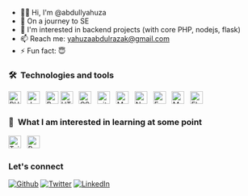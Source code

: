 - 🙋‍♂️ Hi, I'm @abdullyahuza
- 🌱 On a journey to SE
- 👯 I'm interested in backend projects (with core PHP, nodejs, flask)
- 📫 Reach me: yahuzaabdulrazak@gmail.com
- ⚡ Fun fact: 😇

### 🛠  Technologies and tools

[<img src="https://img.shields.io/badge/PHP-282C34?logo=PHP&logoColor= 8993be" alt="PHP logo" title="PHP" height="25" />][tech_tools_anchor]
&nbsp;
[<img src="https://img.shields.io/badge/JavaScript-282C34?logo=javascript&logoColor=F7DF1E" alt="JavaScript logo" title="JavaScript" height="25" />][tech_tools_anchor]
&nbsp;
[<img src="https://img.shields.io/badge/Python-282C34?logo=python&logoColor=4B8BBE" alt="Python logo" title="Python" height="25" />][tech_tools_anchor]
<a name="learning-next"></a>
[<img src="https://img.shields.io/badge/HTML5-282C34?logo=html5&logoColor=E34F26" alt="HTML5 logo" title="HTML5" height="25" />][tech_tools_anchor]
&nbsp;
[<img src="https://img.shields.io/badge/CSS3-282C34?logo=css3&logoColor=1572B6" alt="CSS3 logo" title="CSS3" height="25" />][tech_tools_anchor]
&nbsp;
[<img src="https://img.shields.io/badge/git-282C34?logo=git&logoColor=F05032" alt="git logo" title="git" height="25" />][tech_tools_anchor]
&nbsp;
[<img src="https://img.shields.io/badge/MongoDB-282C34?logo=mongodb&logoColor=47A248" alt="MongoDB logo" title="MongoDB" height="25" />][tech_tools_anchor]
&nbsp;
[<img src="https://img.shields.io/badge/Node.js-282C34?logo=node.js&logoColor=339933" alt="Node.js logo" title="Node.js" height="25" />][tech_tools_anchor]
&nbsp;
[<img src="https://img.shields.io/badge/Express-282C34?logo=express&logoColor=FFFFFF" alt="Express.js logo" title="Express.js" height="25" />][tech_tools_anchor]
&nbsp;
[<img src="https://img.shields.io/badge/MySQL-282C34?logo=mysql&logoColor=00758f" alt="MySQL logo" title="Express.js" height="25" />][tech_tools_anchor]
&nbsp;
[<img src="https://img.shields.io/badge/Flask-282C34?logo=flask&logoColor=FFFFFF" alt="Flask logo" title="Flask" height="25" />][tech_tools_anchor]



### 👾  What I am interested in learning at some point

[<img src="https://img.shields.io/badge/Tailwind%20CSS-282C34?logo=tailwind-css&logoColor=38B2AC" alt="Tailwind CSS logo" title="Tailwind CSS" height="25" />][learning_next_anchor]
&nbsp;
[<img src="https://img.shields.io/badge/React-282C34?logo=react&logoColor=61DAFB" alt="React logo" title="React" height="25" />][tech_tools_anchor]
&nbsp;

[tech_tools_anchor]: #
[learning_next_anchor]: #

### Let's connect
<p><a href="https://github.com/abdullyahuza" target="_blank"><img alt="Github" src="https://img.shields.io/badge/GitHub-%2312100E.svg?&style=for-the-badge&logo=Github&logoColor=white" /></a> <a href="https://twitter.com/abdullyahuza" target="_blank"><img alt="Twitter" src="https://img.shields.io/badge/twitter-%231DA1F2.svg?&style=for-the-badge&logo=twitter&logoColor=white" /></a> <a href="https://www.linkedin.com/in/yahuzaabdulrazak" target="_blank"><img alt="LinkedIn" src="https://img.shields.io/badge/linkedin-%230077B5.svg?&style=for-the-badge&logo=linkedin&logoColor=white" /></a>
</p>
